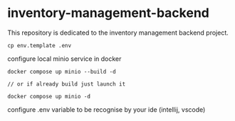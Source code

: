 # inventory-management-backend

This repository is dedicated to the inventory management backend project.

```
cp env.template .env
```

configure local minio service in docker

```
docker compose up minio --build -d

// or if already build just launch it
 
docker compose up minio -d
```

configure .env variable to be recognise by your ide (intellij, vscode)